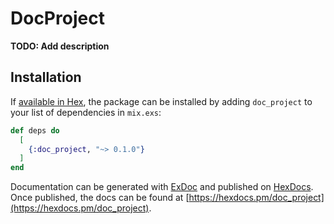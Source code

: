 # DocProject

**TODO: Add description**

## Installation

If [available in Hex](https://hex.pm/docs/publish), the package can be installed
by adding `doc_project` to your list of dependencies in `mix.exs`:

```elixir
def deps do
  [
    {:doc_project, "~> 0.1.0"}
  ]
end
```

Documentation can be generated with [ExDoc](https://github.com/elixir-lang/ex_doc)
and published on [HexDocs](https://hexdocs.pm). Once published, the docs can
be found at [https://hexdocs.pm/doc_project](https://hexdocs.pm/doc_project).

